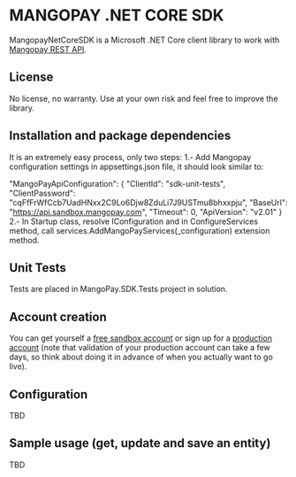 MANGOPAY .NET CORE SDK 
=================================================
MangopayNetCoreSDK is a Microsoft .NET Core client library to work with
[Mangopay REST API](http://docs.mangopay.com/api-references/).

License
-------------------------------------------------
No license, no warranty. Use at your own risk and feel free to improve the library.

Installation and package dependencies
-------------------------------------------------
It is an extremely easy process, only two steps:
1.- Add Mangopay configuration settings in appsettings.json file, it should look similar to:

  "MangoPayApiConfiguration": {
    "ClientId": "sdk-unit-tests",
    "ClientPassword": "cqFfFrWfCcb7UadHNxx2C9Lo6Djw8ZduLi7J9USTmu8bhxxpju",
    "BaseUrl": "https://api.sandbox.mangopay.com",
    "Timeout": 0,
    "ApiVersion": "v2.01"
  }
2.- In Startup class, resolve IConfiguration and in ConfigureServices method, call services.AddMangoPayServices(_configuration) extension method.

Unit Tests
-------------------------------------------------
Tests are placed in MangoPay.SDK.Tests project in solution.


Account creation
-------------------------------------------------
You can get yourself a [free sandbox account](https://www.mangopay.com/signup/create-sandbox/) or sign up for a [production account](https://www.mangopay.com/signup/production-account/) (note that validation of your production account can take a few days, so think about doing it in advance of when you actually want to go live).


Configuration
-------------------------------------------------
TBD


Sample usage (get, update and save an entity)
-------------------------------------------------
TBD
   
